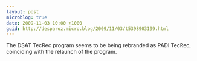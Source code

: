 ```yaml
---
layout: post
microblog: true
date: 2009-11-03 10:00 +1000
guid: http://desparoz.micro.blog/2009/11/03/t5398903199.html
---
```

The DSAT TecRec program seems to be being rebranded as PADI TecRec, coinciding with the relaunch of the program.
